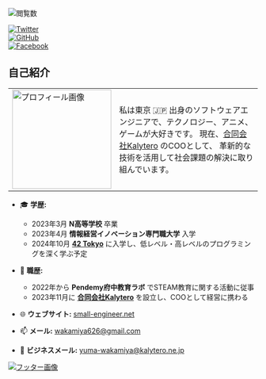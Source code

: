 ![閲覧数](https://komarev.com/ghpvc/?username=small-engineer&color=green)

[![Twitter](https://img.shields.io/twitter/follow/WakamiyaYuma?style=social)](https://twitter.com/WakamiyaYuma)  
[![GitHub](https://img.shields.io/github/followers/small-engineer?style=social)](https://github.com/small-engineer)  
[![Facebook](https://img.shields.io/badge/Facebook-プロフィール-blue)](https://facebook.com/yuma.wakamiya)

## 自己紹介

<table>
  <tr>
    <td>
      <img src="https://www.small-engineer.net/images/profile.webp" alt="プロフィール画像" width="200"/>
    </td>
    <td>
      私は東京 🇯🇵 出身のソフトウェアエンジニアで、テクノロジー、アニメ、ゲームが大好きです。  
      現在、<a href="https://kalytero.com">合同会社Kalytero</a> のCOOとして、  
      革新的な技術を活用して社会課題の解決に取り組んでいます。
    </td>
  </tr>
</table>


- 🎓 **学歴:**
  - 2023年3月 **N高等学校** 卒業
  - 2023年4月 **情報経営イノベーション専門職大学** 入学
  - 2024年10月 **[42 Tokyo](https://42tokyo.jp/)** に入学し、低レベル・高レベルのプログラミングを深く学ぶ予定

- 💼 **職歴:**
  - 2022年から **Pendemy府中教育ラボ** でSTEAM教育に関する活動に従事
  - 2023年11月に **[合同会社Kalytero](https://www.kalytero.ne.jp)** を設立し、COOとして経営に携わる

- 🌐 **ウェブサイト:** [small-engineer.net](https://www.small-engineer.net/)  
- 📫 **メール:** [wakamiya626@gmail.com](mailto:wakamiya626@gmail.com)  
- 🏢 **ビジネスメール:** [yuma-wakamiya@kalytero.ne.jp](mailto:yuma-wakamiya@kalytero.ne.jp)  

[![フッター画像](https://www.small-engineer.net/images/banner.webp)](https://www.small-engineer.net/)

